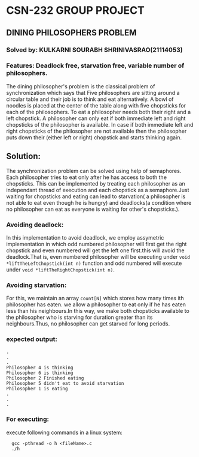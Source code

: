  # CSN-232 GROUP PROJECT
 ##    DINING PHILOSOPHERS PROBLEM
 ### Solved by: KULKARNI SOURABH SHRINIVASRAO(21114053)

 ### Features: **Deadlock free, starvation free, variable number of philosophers.**

The dining philosopher's problem is the classical problem of synchronization which says that Five philosophers are sitting around a circular table and their job is to think and eat alternatively. A bowl of noodles is placed at the center of the table along with five chopsticks for each of the philosophers. To eat a philosopher needs both their right and a left chopstick. A philosopher can only eat if both immediate left and right chopsticks of the philosopher is available. In case if both immediate left and right chopsticks of the philosopher are not available then the philosopher puts down their (either left or right) chopstick and starts thinking again.
## Solution:
 The synchronization problem can be solved using help of semaphores. Each philosopher tries to eat only after he has access to both the chopsticks. This can be implemented by treating each philosopher as an independant thread of execution and each chopstick as a semaphore.Just waiting for chopsticks and eating can lead to starvation( a philosopher is not able to eat even though he is hungry) and deadlocks(a condition where no philosopher can eat as everyone is waiting for other's chopsticks.).

### Avoiding deadlock:
  In this implementation to avoid deadlock, we employ assymetric implementation in which odd numbered philosopher will first get the right chopstick and even numbered will get the left one first.this will avoid the deadlock.That is, even numbered philosopher will be executing under `void *liftTheLeftChopstick(int n)` function and odd numbered will execute under `void *liftTheRightChopstick(int n)`.

### Avoiding starvation:
 For this, we maintain an array `count[N]` which stores how many times ith philosopher has eaten. we allow a philosopher to eat only if he has eaten less than his neighbours.In this way, we make both chopsticks available to the philosopher who is starving for duration greater than its neighbours.Thus, no philosopher can get starved for long periods.

 ### expected output:
   ```
   .
   .
   .
   Philosopher 4 is thinking
Philosopher 6 is thinking 
Philosopher 2 Finished eating
Philosopher 5 didn't eat to avoid starvation
Philosopher 1 is eating 
.
.
.
```

### For executing:
execute following commands in a linux system:
```
  gcc -pthread -o h <fileName>.c
  ./h

  ```
